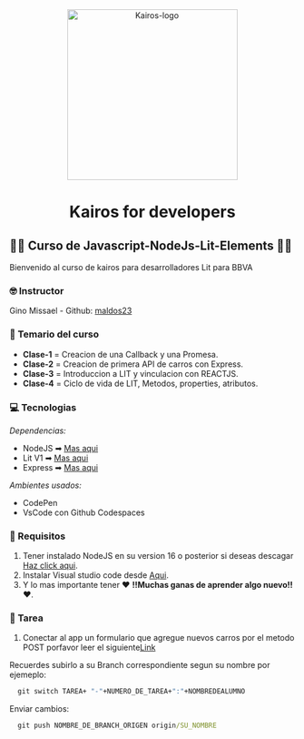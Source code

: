 <div style="text-align: center; width: 100%">
  <img src="https://www.kairosds.com/assets/images/logo-k.svg" alt="Kairos-logo" width="300px" />
  <h1 style="font-wight: bold;">Kairos for developers</h1>
</div>

## 🌈🌈 Curso de Javascript-NodeJs-Lit-Elements 🌈🌈
 
Bienvenido al curso de kairos para desarrolladores Lit para BBVA
### 🤓 Instructor

Gino Missael - Github: [maldos23](https://github.com/maldos23)

### 🧾 Temario del curso

- **Clase-1** = Creacion de una Callback y una Promesa.
- **Clase-2** = Creacion de primera API de carros con Express.
- **Clase-3** = Introduccion a LIT y vinculacion con REACTJS.
- **Clase-4** = Ciclo de vida de LIT, Metodos, properties, atributos.

### 💻 Tecnologias

_Dependencias:_

 - NodeJS ➡ [Mas aqui](https://nodejs.org/es/)
 - Lit V1 ➡ [Mas aqui](https://lit.dev/)
 - Express ➡ [Mas aqui](https://expressjs.com/es/)

_Ambientes usados:_

- CodePen
- VsCode con Github Codespaces

### 📌 Requisitos

1. Tener instalado NodeJS en su version 16 o posterior si deseas descagar [Haz click aqui](https://nodejs.org/es/download/).
2. Instalar Visual studio code desde [Aqui](https://code.visualstudio.com/download).
3. Y lo mas importante tener ❤ **!!Muchas ganas de aprender algo nuevo!!** ❤.

### 📝 Tarea
  1. Conectar al app un formulario que agregue nuevos carros por el metodo POST porfavor leer el siguiente[Link]( https://lit.dev/docs/v1/components/events/)
  
  Recuerdes subirlo a su Branch correspondiente segun su nombre por ejemeplo:
  ```cmd
    git switch TAREA+ "-"+NUMERO_DE_TAREA+":"+NOMBREDEALUMNO
  ```
  
  Enviar cambios:
  ```cmd
    git push NOMBRE_DE_BRANCH_ORIGEN origin/SU_NOMBRE
  ```
